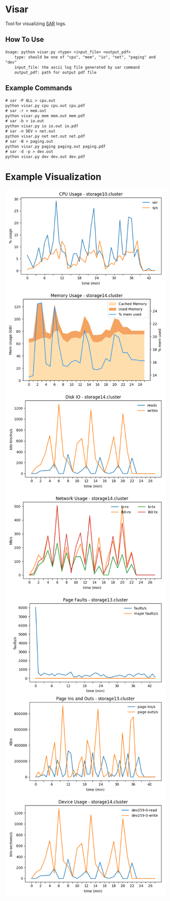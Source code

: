# Visar

Tool for visualizing [SAR](https://en.wikipedia.org/wiki/Sar_(Unix)) logs.

## How To Use

```shell
Usage: python visar.py <type> <input_file> <output_pdf>
    type: should be one of "cpu", "mem", "io", "net", "paging" and "dev"
    input_file: the ascii log file generated by sar command
    output_pdf: path for output pdf file
```

## Example Commands
```shell
# sar -P ALL > cpu.out
python visar.py cpu cpu.out cpu.pdf
# sar -r > mem.out
python visar.py mem mem.out mem.pdf
# sar -b > io.out
python visar.py io io.out io.pdf
# sar -n DEV > net.out
python visar.py net net.out net.pdf
# sar -B > paging.out
python visar.py paging paging.out paging.pdf
# sar -d -p > dev.out
python visar.py dev dev.out dev.pdf
```

# Example Visualization

![cpu](https://raw.githubusercontent.com/DwyaneShi/Visar/master/sample/cpu.png)
![mem](https://raw.githubusercontent.com/DwyaneShi/Visar/master/sample/mem.png)
![io](https://raw.githubusercontent.com/DwyaneShi/Visar/master/sample/io.png)
![net](https://raw.githubusercontent.com/DwyaneShi/Visar/master/sample/net.png)
![paging](https://raw.githubusercontent.com/DwyaneShi/Visar/master/sample/paging.png)
![dev](https://raw.githubusercontent.com/DwyaneShi/Visar/master/sample/dev.png)
